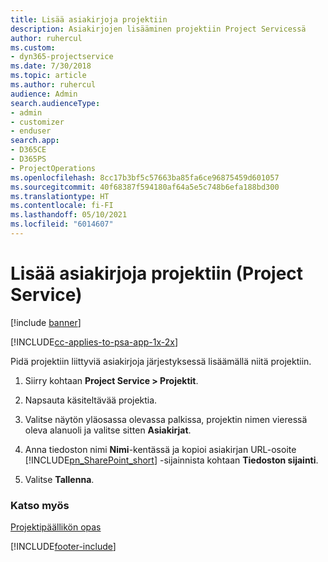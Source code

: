 ```yaml
---
title: Lisää asiakirjoja projektiin
description: Asiakirjojen lisääminen projektiin Project Servicessä
author: ruhercul
ms.custom:
- dyn365-projectservice
ms.date: 7/30/2018
ms.topic: article
ms.author: ruhercul
audience: Admin
search.audienceType:
- admin
- customizer
- enduser
search.app:
- D365CE
- D365PS
- ProjectOperations
ms.openlocfilehash: 8cc17b3bf5c57663ba85fa6ce96875459d601057
ms.sourcegitcommit: 40f68387f594180af64a5e5c748b6efa188bd300
ms.translationtype: HT
ms.contentlocale: fi-FI
ms.lasthandoff: 05/10/2021
ms.locfileid: "6014607"
---
```

# <a name="add-documents-to-a-project-project-service"></a>Lisää asiakirjoja projektiin (Project Service)

[!include [banner](../includes/psa-now-project-operations.md)]

[!INCLUDE[cc-applies-to-psa-app-1x-2x](../includes/cc-applies-to-psa-app-1x-2x.md)]

Pidä projektiin liittyviä asiakirjoja järjestyksessä lisäämällä niitä projektiin.  
  
1. Siirry kohtaan **Project Service > Projektit**.  
  
2. Napsauta käsiteltävää projektia.  
  
3. Valitse näytön yläosassa olevassa palkissa, projektin nimen vieressä oleva alanuoli ja valitse sitten **Asiakirjat**.  
  
4. Anna tiedoston nimi **Nimi**-kentässä ja kopioi asiakirjan URL-osoite [!INCLUDE[pn_SharePoint_short](../includes/pn-sharepoint-short.md)] -sijainnista kohtaan **Tiedoston sijainti**.  
  
5. Valitse **Tallenna**.  
  
### <a name="see-also"></a>Katso myös  
 [Projektipäällikön opas](../psa/project-manager-guide.md)


[!INCLUDE[footer-include](../includes/footer-banner.md)]